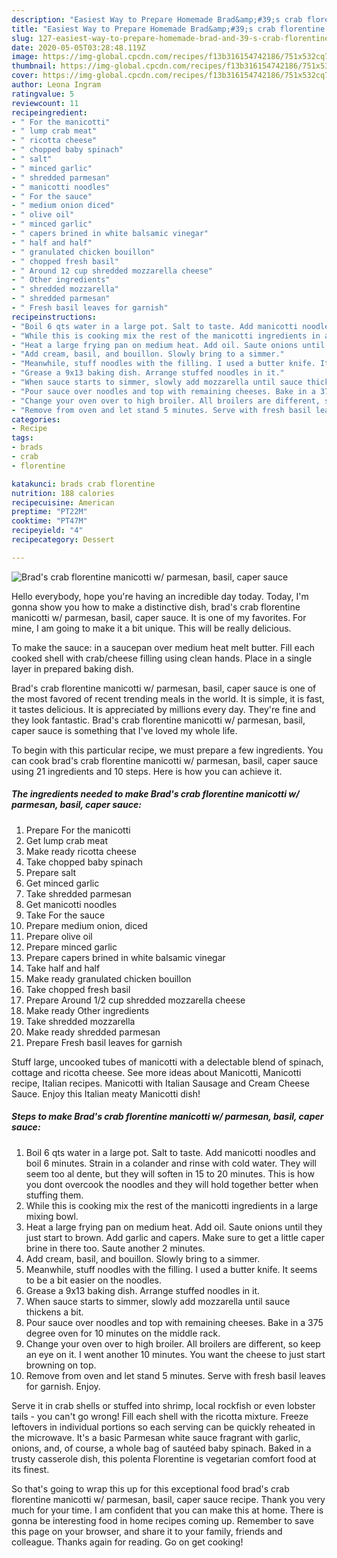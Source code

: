 ```yaml
---
description: "Easiest Way to Prepare Homemade Brad&amp;#39;s crab florentine manicotti w/ parmesan, basil, caper sauce"
title: "Easiest Way to Prepare Homemade Brad&amp;#39;s crab florentine manicotti w/ parmesan, basil, caper sauce"
slug: 127-easiest-way-to-prepare-homemade-brad-and-39-s-crab-florentine-manicotti-w-parmesan-basil-caper-sauce
date: 2020-05-05T03:28:48.119Z
image: https://img-global.cpcdn.com/recipes/f13b316154742186/751x532cq70/brads-crab-florentine-manicotti-w-parmesan-basil-caper-sauce-recipe-main-photo.jpg
thumbnail: https://img-global.cpcdn.com/recipes/f13b316154742186/751x532cq70/brads-crab-florentine-manicotti-w-parmesan-basil-caper-sauce-recipe-main-photo.jpg
cover: https://img-global.cpcdn.com/recipes/f13b316154742186/751x532cq70/brads-crab-florentine-manicotti-w-parmesan-basil-caper-sauce-recipe-main-photo.jpg
author: Leona Ingram
ratingvalue: 5
reviewcount: 11
recipeingredient:
- " For the manicotti"
- " lump crab meat"
- " ricotta cheese"
- " chopped baby spinach"
- " salt"
- " minced garlic"
- " shredded parmesan"
- " manicotti noodles"
- " For the sauce"
- " medium onion diced"
- " olive oil"
- " minced garlic"
- " capers brined in white balsamic vinegar"
- " half and half"
- " granulated chicken bouillon"
- " chopped fresh basil"
- " Around 12 cup shredded mozzarella cheese"
- " Other ingredients"
- " shredded mozzarella"
- " shredded parmesan"
- " Fresh basil leaves for garnish"
recipeinstructions:
- "Boil 6 qts water in a large pot. Salt to taste. Add manicotti noodles and boil 6 minutes. Strain in a colander and rinse with cold water. They will seem too al dente, but they will soften in 15 to 20 minutes. This is how you dont overcook the noodles and they will hold together better when stuffing them."
- "While this is cooking mix the rest of the manicotti ingredients in a large mixing bowl."
- "Heat a large frying pan on medium heat. Add oil. Saute onions until they just start to brown. Add garlic and capers. Make sure to get a little caper brine in there too. Saute another 2 minutes."
- "Add cream, basil, and bouillon. Slowly bring to a simmer."
- "Meanwhile, stuff noodles with the filling. I used a butter knife. It seems to be a bit easier on the noodles."
- "Grease a 9x13 baking dish. Arrange stuffed noodles in it."
- "When sauce starts to simmer, slowly add mozzarella until sauce thickens a bit."
- "Pour sauce over noodles and top with remaining cheeses. Bake in a 375 degree oven for 10 minutes on the middle rack."
- "Change your oven over to high broiler. All broilers are different, so keep an eye on it. I went another 10 minutes. You want the cheese to just start browning on top."
- "Remove from oven and let stand 5 minutes. Serve with fresh basil leaves for garnish. Enjoy."
categories:
- Recipe
tags:
- brads
- crab
- florentine

katakunci: brads crab florentine 
nutrition: 188 calories
recipecuisine: American
preptime: "PT22M"
cooktime: "PT47M"
recipeyield: "4"
recipecategory: Dessert

---
```



![Brad&#39;s crab florentine manicotti w/ parmesan, basil, caper sauce](https://img-global.cpcdn.com/recipes/f13b316154742186/751x532cq70/brads-crab-florentine-manicotti-w-parmesan-basil-caper-sauce-recipe-main-photo.jpg)

Hello everybody, hope you're having an incredible day today. Today, I'm gonna show you how to make a distinctive dish, brad&#39;s crab florentine manicotti w/ parmesan, basil, caper sauce. It is one of my favorites. For mine, I am going to make it a bit unique. This will be really delicious.

To make the sauce: in a saucepan over medium heat melt butter. Fill each cooked shell with crab/cheese filling using clean hands. Place in a single layer in prepared baking dish.

Brad&#39;s crab florentine manicotti w/ parmesan, basil, caper sauce is one of the most favored of recent trending meals in the world. It is simple, it is fast, it tastes delicious. It is appreciated by millions every day. They're fine and they look fantastic. Brad&#39;s crab florentine manicotti w/ parmesan, basil, caper sauce is something that I've loved my whole life.


To begin with this particular recipe, we must prepare a few ingredients. You can cook brad&#39;s crab florentine manicotti w/ parmesan, basil, caper sauce using 21 ingredients and 10 steps. Here is how you can achieve it.

<!--inarticleads1-->

##### The ingredients needed to make Brad&#39;s crab florentine manicotti w/ parmesan, basil, caper sauce:

1. Prepare  For the manicotti
1. Get  lump crab meat
1. Make ready  ricotta cheese
1. Take  chopped baby spinach
1. Prepare  salt
1. Get  minced garlic
1. Take  shredded parmesan
1. Get  manicotti noodles
1. Take  For the sauce
1. Prepare  medium onion, diced
1. Prepare  olive oil
1. Prepare  minced garlic
1. Prepare  capers brined in white balsamic vinegar
1. Take  half and half
1. Make ready  granulated chicken bouillon
1. Take  chopped fresh basil
1. Prepare  Around 1/2 cup shredded mozzarella cheese
1. Make ready  Other ingredients
1. Take  shredded mozzarella
1. Make ready  shredded parmesan
1. Prepare  Fresh basil leaves for garnish


Stuff large, uncooked tubes of manicotti with a delectable blend of spinach, cottage and ricotta cheese. See more ideas about Manicotti, Manicotti recipe, Italian recipes. Manicotti with Italian Sausage and Cream Cheese Sauce. Enjoy this Italian meaty Manicotti dish! 

<!--inarticleads2-->

##### Steps to make Brad&#39;s crab florentine manicotti w/ parmesan, basil, caper sauce:

1. Boil 6 qts water in a large pot. Salt to taste. Add manicotti noodles and boil 6 minutes. Strain in a colander and rinse with cold water. They will seem too al dente, but they will soften in 15 to 20 minutes. This is how you dont overcook the noodles and they will hold together better when stuffing them.
1. While this is cooking mix the rest of the manicotti ingredients in a large mixing bowl.
1. Heat a large frying pan on medium heat. Add oil. Saute onions until they just start to brown. Add garlic and capers. Make sure to get a little caper brine in there too. Saute another 2 minutes.
1. Add cream, basil, and bouillon. Slowly bring to a simmer.
1. Meanwhile, stuff noodles with the filling. I used a butter knife. It seems to be a bit easier on the noodles.
1. Grease a 9x13 baking dish. Arrange stuffed noodles in it.
1. When sauce starts to simmer, slowly add mozzarella until sauce thickens a bit.
1. Pour sauce over noodles and top with remaining cheeses. Bake in a 375 degree oven for 10 minutes on the middle rack.
1. Change your oven over to high broiler. All broilers are different, so keep an eye on it. I went another 10 minutes. You want the cheese to just start browning on top.
1. Remove from oven and let stand 5 minutes. Serve with fresh basil leaves for garnish. Enjoy.


Serve it in crab shells or stuffed into shrimp, local rockfish or even lobster tails - you can&#39;t go wrong! Fill each shell with the ricotta mixture. Freeze leftovers in individual portions so each serving can be quickly reheated in the microwave. It&#39;s a basic Parmesan white sauce fragrant with garlic, onions, and, of course, a whole bag of sautéed baby spinach. Baked in a trusty casserole dish, this polenta Florentine is vegetarian comfort food at its finest. 

So that's going to wrap this up for this exceptional food brad&#39;s crab florentine manicotti w/ parmesan, basil, caper sauce recipe. Thank you very much for your time. I am confident that you can make this at home. There is gonna be interesting food in home recipes coming up. Remember to save this page on your browser, and share it to your family, friends and colleague. Thanks again for reading. Go on get cooking!
